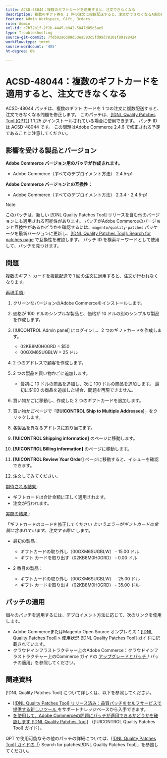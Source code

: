 ```yaml
---
title: ACSD-48044：複数のギフトカードを適用すると、注文できなくなる
description: 複数のギフト券を 1 件の注文に複数配送すると、注文ができなくなるAdobe Commerceの問題を修正するために、ACSD-48044 パッチを適用してください。
feature: Admin Workspace, Gift, Orders
role: Admin
exl-id: c7b72b1f-2f1b-4445-b842-5847d05d5ae9
type: Troubleshooting
source-git-commit: 7fdb02a6d89d50ea593c5fd99d78101f89198424
workflow-type: tm+mt
source-wordcount: '485'
ht-degree: 0%

---
```


# ACSD-48044：複数のギフトカードを適用すると、注文できなくなる

ACSD-48044 パッチは、複数のギフト カードを 1 つの注文に複数配送すると、注文できなくなる問題を修正します。 このパッチは、[[!DNL Quality Patches Tool (QPT)]](https://experienceleague.adobe.com/ja/docs/commerce-operations/tools/quality-patches-tool/quality-patches-tool-to-self-serve-quality-patches) 1.1.25 がインストールされている場合に使用できます。 パッチ ID は ACSD-48044 です。 この問題はAdobe Commerce 2.4.6 で修正される予定であることに注意してください。

## 影響を受ける製品とバージョン

**Adobe Commerce バージョン用のパッチが作成されます。**

* Adobe Commerce（すべてのデプロイメント方法） 2.4.5-p1

**Adobe Commerce バージョンとの互換性：**

* Adobe Commerce（すべてのデプロイメント方法） 2.3.4 - 2.4.5-p1

>[!NOTE]
>
>このパッチは、新しい [!DNL Quality Patches Tool] リリースを含む他のバージョンにも適用される可能性があります。 パッチがAdobe Commerceのバージョンと互換性があるかどうかを確認するには、`magento/quality-patches` パッケージを最新バージョンに更新し、[[!DNL Quality Patches Tool]: Search for patches page](https://experienceleague.adobe.com/tools/commerce-quality-patches/index.html?lang=ja) で互換性を確認します。 パッチ ID を検索キーワードとして使用して、パッチを見つけます。

## 問題

複数のギフト カードを複数配送で 1 回の注文に適用すると、注文が行われなくなります。

<u> 再現手順 </u>:

1. クリーンなバージョンのAdobe Commerceをインストールします。
1. 価格が 100 ドルのシンプルな製品と、価格が 10 ドルの別のシンプルな製品を作成します。
1. [!UICONTROL Admin panel] にログインし、2 つのギフトカードを作成します。

   * 02KB8M0H0GRD = $50
   * 00GXM6SUGBLW = 25 ドル

1. 2 つのアドレスで顧客を作成します。
1. 2 つの製品を買い物かごに追加します。

   * 最初に 10 ドルの商品を追加し、次に 100 ドルの商品を追加します。 最初に$100 の商品を追加した場合、問題を再現できません。

1. 買い物かごに移動し、作成した 2 つのギフトカードを追加します。
1. 買い物かごページで「**[!UICONTROL Ship to Multiple Addresses]**」をクリックします。
1. 各製品を異なるアドレスに割り当てます。
1. **[!UICONTROL Shipping information]** のページに移動します。
1. **[!UICONTROL Billing information]** のページに移動します。
1. **[!UICONTROL Review Your Order]** ページに移動すると、イシューを確認できます。
1. 注文してみてください。

<u> 期待される結果 </u>:

* ギフトカードは合計金額に正しく適用されます。
* 注文が行われます。

<u> 実際の結果 </u>:

「ギフトカードのコードを修正してください *というエラーがギフトカードの金額に含まれています。注文する際に* します。

* 最初の製品：

   * ギフトカードの取り外し（00GXM6SUGBLW） - 15.00 ドル
   * ギフト カードを取り出す（02KB8M0H0GRD） - 0.00 ドル

* 2 番目の製品：

   * ギフトカードの取り外し（00GXM6SUGBLW） - 25.00 ドル
   * ギフト カードを取り出す（02KB8M0H0GRD） - 35.00 ドル

## パッチの適用

個々のパッチを適用するには、デプロイメント方法に応じて、次のリンクを使用します。

* Adobe CommerceまたはMagento Open Source オンプレミス：[[!DNL Quality Patches Tool] > 使用状況 ](/help/tools/quality-patches-tool/usage.md) [!DNL Quality Patches Tool] ガイドに記載されています。
* クラウドインフラストラクチャー上のAdobe Commerce：クラウドインフラストラクチャー上のCommerce ガイドの [ アップグレードとパッチ ](https://experienceleague.adobe.com/docs/commerce-cloud-service/user-guide/develop/upgrade/apply-patches.html?lang=ja)/ パッチの適用」を参照してください。

## 関連資料

[!DNL Quality Patches Tool] について詳しくは、以下を参照してください。

* [[!DNL Quality Patches Tool]  リリース済み：品質パッチをセルフサービスで提供する新しいツール ](https://experienceleague.adobe.com/ja/docs/commerce-operations/tools/quality-patches-tool/quality-patches-tool-to-self-serve-quality-patches) をサポートナレッジベースから入手できます。
* [ を使用して、Adobe Commerceの問題にパッチが適用できるかどうかを確認します  [!DNL Quality Patches Tool]](/help/tools/quality-patches-tool/patches-available-in-qpt/check-patch-for-magento-issue-with-magento-quality-patches.md) （[!UICONTROL Quality Patches Tool] ガイド）。


QPT で使用可能なその他のパッチの詳細については、[[!DNL Quality Patches Tool] ガイドの「](https://experienceleague.adobe.com/tools/commerce-quality-patches/index.html?lang=ja): Search for patches[!DNL Quality Patches Tool]」を参照してください。
